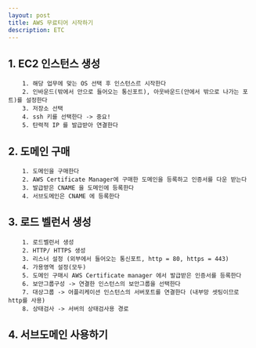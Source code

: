 ```yaml
---
layout: post
title: AWS 무료티어 시작하기
description: ETC
---
```


## 1. EC2 인스턴스 생성
        1. 해당 업무에 맞는 OS 선택 후 인스턴스르 시작한다
        2. 인바운드(밖에서 안으로 들어오는 통신포트), 아웃바운드(안에서 밖으로 나가는 포트)를 설정한다
        3. 저장소 선택
        4. ssh 키를 선택한다 -> 중요!
        5. 탄력적 IP 를 발급받아 연결한다

## 2. 도메인 구매
        1. 도메인을 구매한다
        2. AWS Certificate Manager에 구매한 도메인을 등록하고 인증서를 다운 받는다
        3. 발급받은 CNAME 을 도메인에 등록한다
        4. 서브도메인은 CNAME 에 등록한다

## 3. 로드 벨런서 생성
        1. 로드벨런서 생성
        2. HTTP/ HTTPS 생성
        3. 리스너 설정 (외부에서 들어오는 통신포트, http = 80, https = 443)
        4. 가용영역 설정(모두)
        5. 도메인 구매시 AWS Certificate manager 에서 발급받은 인증서를 등록한다
        6. 보안그룹구성 -> 연결한 인스턴스의 보안그룹을 선택한다
        7. 대상그룹 -> 어플리케이션 인스턴스의 서버포트를 연결한다 (내부망 셋팅이므로 http를 사용)
        8. 상태검사 -> 서버의 상태검사용 경로

## 4. 서브도메인 사용하기